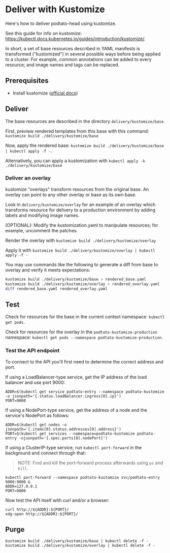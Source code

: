 # Deliver with Kustomize

Here's how to deliver podtato-head using kustomize.

See this guide for info on kustomize: <https://kubectl.docs.kubernetes.io/guides/introduction/kustomize/>.

In short, a set of base resources described in YAML manifests is transformed
("kustomized") in several possible ways before being applied to a cluster. For
example, common annotations can be added to every resource; and image names and
tags can be replaced.

## Prerequisites

- Install kustomize ([official docs](https://kubectl.docs.kubernetes.io/installation/kustomize/))

## Deliver

The base resources are described in the directory `delivery/kustomize/base`.

First, preview rendered templates from this base with this command: `kustomize build ./delivery/kustomize/base`

Now, apply the rendered base: `kustomize build ./delivery/kustomize/base | kubectl apply -f -`.

Alternatively, you can apply a kustomization with
`kubectl apply -k ./delivery/kustomize/base`

### Deliver an overlay

kustomize "overlays" transform resources from the original base. An overlay can
point to any other overlay or base as its own base.

Look in `delivery/kustomize/overlay` for an example of an overlay which
transforms resource for delivery to a production environment by adding labels
and modifying image names.

(OPTIONAL): Modify the kustomization.yaml to manipulate resources; for example, uncomment the patches.

Render the overlay with `kustomize build ./delivery/kustomize/overlay`

Apply it with `kustomize build ./delivery/kustomize/overlay | kubectl apply -f -`

You may use commands like the following to generate a diff from base to overlay and verify it meets expectations:

```bash
kustomize build ./delivery/kustomize/base > rendered_base.yaml
kustomize build ./delivery/kustomize/overlay > rendered_overlay.yaml
diff rendered_base.yaml rendered_overlay.yaml
```

## Test

Check for resources for the base in the current context namespace: `kubectl get pods`.

Check for resources for the overlay in the `podtato-kustomize-production` namespace: `kubectl get pods --namespace podtato-kustomize-production`.

### Test the API endpoint

To connect to the API you'll first need to determine the correct address and
port.

If using a LoadBalancer-type service, get the IP address of the load balancer
and use port 9000:

```
ADDR=$(kubectl get service podtato-entry --namespace podtato-kustomize -o jsonpath='{.status.loadBalancer.ingress[0].ip}')
PORT=9000
```

If using a NodePort-type service, get the address of a node and the service's
NodePort as follows:

```
ADDR=$(kubectl get nodes -o jsonpath='{.items[0].status.addresses[0].address}')
PORT=$(kubectl get services --namespace=podtato-kustomize podtato-entry -ojsonpath='{.spec.ports[0].nodePort}')
```

If using a ClusterIP-type service, run `kubectl port-forward` in the background
and connect through that:

> NOTE: Find and kill the port-forward process afterwards using `ps` and `kill`.

```
kubectl port-forward --namespace podtato-kustomize svc/podtato-entry 9000:9000 &
ADDR=127.0.0.1
PORT=9000
```

Now test the API itself with curl and/or a browser:

```
curl http://${ADDR}:${PORT}/
xdg-open http://${ADDR}:${PORT}/
```

## Purge

```
kustomize build ./delivery/kustomize/base | kubectl delete -f -
kustomize build ./delivery/kustomize/overlay | kubectl delete -f -
```

